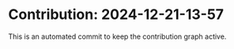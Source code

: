 # Contribution: 2024-12-21-13-57
This is an automated commit to keep the contribution graph active.
